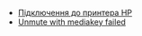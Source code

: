 * [Підключення до принтера HP](Підключення_до_принтера_HP.md)
* [Unmute with mediakey failed](Unmute_with_mediakey_failed.md)
